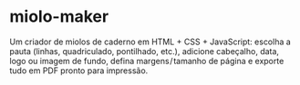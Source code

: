 # miolo-maker
Um criador de miolos de caderno em HTML + CSS + JavaScript: escolha a pauta (linhas, quadriculado, pontilhado, etc.), adicione cabeçalho, data, logo ou imagem de fundo, defina margens / tamanho de página e exporte tudo em PDF pronto para impressão.
